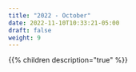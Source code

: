 ```yaml
---
title: "2022 - October"
date: 2022-11-10T10:33:21-05:00
draft: false
weight: 9
---
```


{{% children description="true" %}}

